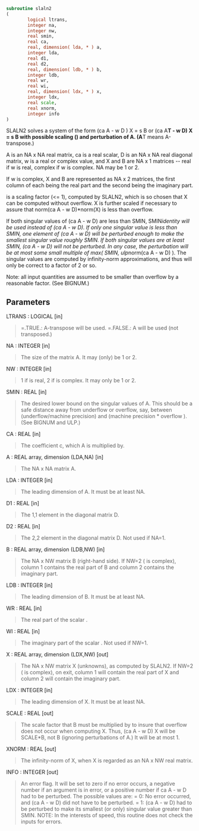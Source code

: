 ```fortran
subroutine slaln2
(
        logical ltrans,
        integer na,
        integer nw,
        real smin,
        real ca,
        real, dimension( lda, * ) a,
        integer lda,
        real d1,
        real d2,
        real, dimension( ldb, * ) b,
        integer ldb,
        real wr,
        real wi,
        real, dimension( ldx, * ) x,
        integer ldx,
        real scale,
        real xnorm,
        integer info
)
```

SLALN2 solves a system of the form  (ca A - w D ) X = s B
or (ca A**T - w D) X = s B   with possible scaling () and
perturbation of A.  (A**T means A-transpose.)

A is an NA x NA real matrix, ca is a real scalar, D is an NA x NA
real diagonal matrix, w is a real or complex value, and X and B are
NA x 1 matrices -- real if w is real, complex if w is complex.  NA
may be 1 or 2.

If w is complex, X and B are represented as NA x 2 matrices,
the first column of each being the real part and the second
being the imaginary part.

is a scaling factor (<= 1), computed by SLALN2, which is
so chosen that X can be computed without overflow.  X is further
scaled if necessary to assure that norm(ca A - w D)*norm(X) is less
than overflow.

If both singular values of (ca A - w D) are less than SMIN,
SMIN*identity will be used instead of (ca A - w D).  If only one
singular value is less than SMIN, one element of (ca A - w D) will be
perturbed enough to make the smallest singular value roughly SMIN.
If both singular values are at least SMIN, (ca A - w D) will not be
perturbed.  In any case, the perturbation will be at most some small
multiple of max( SMIN, ulp*norm(ca A - w D) ).  The singular values
are computed by infinity-norm approximations, and thus will only be
correct to a factor of 2 or so.

Note: all input quantities are assumed to be smaller than overflow
by a reasonable factor.  (See BIGNUM.)

## Parameters
LTRANS : LOGICAL [in]
> =.TRUE.:  A-transpose will be used.
> =.FALSE.: A will be used (not transposed.)

NA : INTEGER [in]
> The size of the matrix A.  It may (only) be 1 or 2.

NW : INTEGER [in]
> 1 if  is real, 2 if  is complex.  It may only be 1
> or 2.

SMIN : REAL [in]
> The desired lower bound on the singular values of A.  This
> should be a safe distance away from underflow or overflow,
> say, between (underflow/machine precision) and  (machine
> precision * overflow ).  (See BIGNUM and ULP.)

CA : REAL [in]
> The coefficient c, which A is multiplied by.

A : REAL array, dimension (LDA,NA) [in]
> The NA x NA matrix A.

LDA : INTEGER [in]
> The leading dimension of A.  It must be at least NA.

D1 : REAL [in]
> The 1,1 element in the diagonal matrix D.

D2 : REAL [in]
> The 2,2 element in the diagonal matrix D.  Not used if NA=1.

B : REAL array, dimension (LDB,NW) [in]
> The NA x NW matrix B (right-hand side).  If NW=2 ( is
> complex), column 1 contains the real part of B and column 2
> contains the imaginary part.

LDB : INTEGER [in]
> The leading dimension of B.  It must be at least NA.

WR : REAL [in]
> The real part of the scalar .

WI : REAL [in]
> The imaginary part of the scalar .  Not used if NW=1.

X : REAL array, dimension (LDX,NW) [out]
> The NA x NW matrix X (unknowns), as computed by SLALN2.
> If NW=2 ( is complex), on exit, column 1 will contain
> the real part of X and column 2 will contain the imaginary
> part.

LDX : INTEGER [in]
> The leading dimension of X.  It must be at least NA.

SCALE : REAL [out]
> The scale factor that B must be multiplied by to insure
> that overflow does not occur when computing X.  Thus,
> (ca A - w D) X  will be SCALE*B, not B (ignoring
> perturbations of A.)  It will be at most 1.

XNORM : REAL [out]
> The infinity-norm of X, when X is regarded as an NA x NW
> real matrix.

INFO : INTEGER [out]
> An error flag.  It will be set to zero if no error occurs,
> a negative number if an argument is in error, or a positive
> number if  ca A - w D  had to be perturbed.
> The possible values are:
> = 0: No error occurred, and (ca A - w D) did not have to be
> perturbed.
> = 1: (ca A - w D) had to be perturbed to make its smallest
> (or only) singular value greater than SMIN.
> NOTE: In the interests of speed, this routine does not
> check the inputs for errors.
